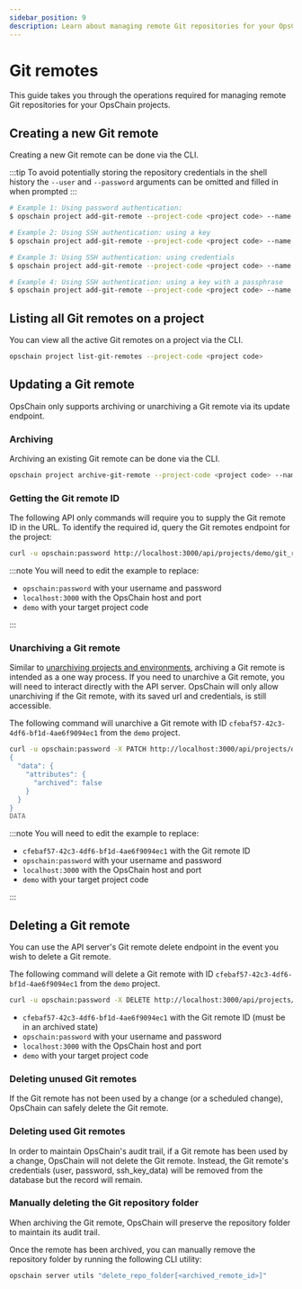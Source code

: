 ```yaml
---
sidebar_position: 9
description: Learn about managing remote Git repositories for your OpsChain projects.
---
```


# Git remotes

This guide takes you through the operations required for managing remote Git repositories for your OpsChain projects.

## Creating a new Git remote

Creating a new Git remote can be done via the CLI.

:::tip
To avoid potentially storing the repository credentials in the shell history the `--user` and `--password` arguments can be omitted and filled in when prompted
:::

```bash
# Example 1: Using password authentication:
$ opschain project add-git-remote --project-code <project code> --name origin --user '{username}' --password '{password / personal access token}' --url 'https://github.com/LimePoint/{repository name}.git'

# Example 2: Using SSH authentication: using a key
$ opschain project add-git-remote --project-code <project code> --name origin --ssh-key-file ./path/to/private/key --url 'git@github.com:LimePoint/{repository name}.git'

# Example 3: Using SSH authentication: using credentials
$ opschain project add-git-remote --project-code <project code> --name origin --user '{ssh username}' --password '{ssh password}' --url 'ssh://repo.example.com/{repository name}.git' --ssh-key-file ''

# Example 4: Using SSH authentication: using a key with a passphrase
$ opschain project add-git-remote --project-code <project code> --name origin --ssh-key-file ./path/to/private/key --username git --password '{ssh key passphrase}' --url 'ssh://github.com:LimePoint/{repository name}.git'
```

## Listing all Git remotes on a project

You can view all the active Git remotes on a project via the CLI.

```bash
opschain project list-git-remotes --project-code <project code>
```

## Updating a Git remote

OpsChain only supports archiving or unarchiving a Git remote via its update endpoint.

### Archiving

Archiving an existing Git remote can be done via the CLI.

```bash
opschain project archive-git-remote --project-code <project code> --name <remote name>
```

### Getting the Git remote ID

The following API only commands will require you to supply the Git remote ID in the URL. To identify the required id, query the Git remotes endpoint for the project:

```bash
curl -u opschain:password http://localhost:3000/api/projects/demo/git_remotes | jq
```

:::note
You will need to edit the example to replace:

- `opschain:password` with your username and password
- `localhost:3000` with the OpsChain host and port
- `demo` with your target project code

:::

### Unarchiving a Git remote

Similar to [unarchiving projects and environments](/reference/concepts/archiving.md#unarchiving-projects-and-environments), archiving a Git remote is intended as a one way process. If you need to unarchive a Git remote, you will need to interact directly with the API server. OpsChain will only allow unarchiving if the Git remote, with its saved url and credentials, is still accessible.

The following command will unarchive a Git remote with ID `cfebaf57-42c3-4df6-bf1d-4ae6f9094ec1` from the `demo` project.

```bash
curl -u opschain:password -X PATCH http://localhost:3000/api/projects/demo/git_remotes/cfebaf57-42c3-4df6-bf1d-4ae6f9094ec1 -H "Accept: application/vnd.api+json" -H "Content-Type: application/vnd.api+json" --data-binary @- <<DATA
{
  "data": {
    "attributes": {
      "archived": false
    }
  }
}
DATA
```

:::note
You will need to edit the example to replace:

- `cfebaf57-42c3-4df6-bf1d-4ae6f9094ec1` with the Git remote ID
- `opschain:password` with your username and password
- `localhost:3000` with the OpsChain host and port
- `demo` with your target project code

:::

## Deleting a Git remote

You can use the API server's Git remote delete endpoint in the event you wish to delete a Git remote.

The following command will delete a Git remote with ID `cfebaf57-42c3-4df6-bf1d-4ae6f9094ec1` from the `demo` project.

```bash
curl -u opschain:password -X DELETE http://localhost:3000/api/projects/demo/git_remotes/cfebaf57-42c3-4df6-bf1d-4ae6f9094ec1 -H "Accept: application/vnd.api+json" -H "Content-Type: application/vnd.api+json"
```

- `cfebaf57-42c3-4df6-bf1d-4ae6f9094ec1` with the Git remote ID (must be in an archived state)
- `opschain:password` with your username and password
- `localhost:3000` with the OpsChain host and port
- `demo` with your target project code

### Deleting unused Git remotes

If the Git remote has not been used by a change (or a scheduled change), OpsChain can safely delete the Git remote.

### Deleting used Git remotes

In order to maintain OpsChain's audit trail, if a Git remote has been used by a change, OpsChain will not delete the Git remote. Instead, the Git remote's credentials (user, password, ssh_key_data) will be removed from the database but the record will remain.

### Manually deleting the Git repository folder

When archiving the Git remote, OpsChain will preserve the repository folder to maintain its audit trail.

Once the remote has been archived, you can manually remove the repository folder by running the following CLI utility:

```bash
opschain server utils "delete_repo_folder[<archived_remote_id>]"
```
